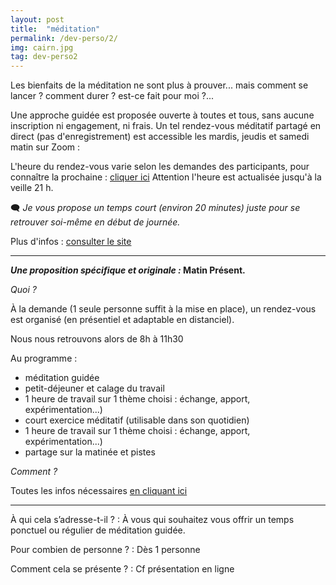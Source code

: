 ```yaml
---
layout: post
title:  "méditation"
permalink: /dev-perso/2/
img: cairn.jpg
tag: dev-perso2
---
```

Les bienfaits de la méditation ne sont plus à prouver... mais comment se lancer ? comment durer ? est-ce fait pour moi ?...

Une approche guidée est proposée ouverte à toutes et tous, sans aucune inscription ni engagement, ni frais.
Un tel rendez-vous méditatif partagé en direct (pas d'enregistrement) est accessible les mardis, jeudis et samedi matin sur Zoom :

L'heure du rendez-vous varie selon les demandes des participants, pour connaître la prochaine : [cliquer ici](https://energetiquepresent.blogspot.com/p/prochain-rendez-vous-en-1-clic.html)
Attention l'heure est actualisée jusqu'à la veille 21 h.

🗨 *Je vous propose un temps court (environ 20 minutes) juste pour se retrouver soi-même en début de journée.*

Plus d'infos : [consulter le site](https://energetiquepresent.blogspot.com/)

----

***Une proposition spécifique et originale :* Matin Présent.**

*Quoi ?*

À la demande (1 seule personne suffit à la mise en place), un rendez-vous est organisé (en présentiel et adaptable en distanciel).

Nous nous retrouvons alors de 8h à 11h30 

Au programme :
- méditation guidée
- petit-déjeuner et calage du travail
- 1 heure de travail sur 1 thème choisi : échange, apport, expérimentation...)
- court exercice méditatif (utilisable dans son quotidien)
- 1 heure de travail sur 1 thème choisi : échange, apport, expérimentation...)
- partage sur la matinée et pistes


*Comment ?*

Toutes les infos nécessaires [en cliquant ici](https://parcoursdinitiation.blogspot.com/p/matin-present.html)

----

À qui cela s’adresse-t-il ?
: À vous qui souhaitez vous offrir un temps ponctuel ou régulier de méditation guidée.

Pour combien de personne ?
: Dès 1 personne

Comment cela se présente ?
: Cf présentation en ligne
